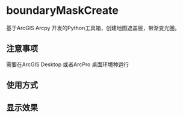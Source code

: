 # boundaryMaskCreate
基于ArcGIS Arcpy 开发的Python工具箱，创建地图遮盖层，带渐变光圈。

## 注意事项
需要在ArcGIS Desktop 或者ArcPro 桌面环境种运行

## 使用方式

## 显示效果

